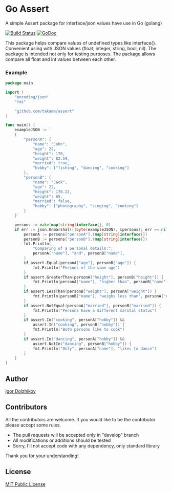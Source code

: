 Go Assert
=========

A simple Assert package for interface/json values have use in Go (golang)

[![Build Status](https://travis-ci.org/takama/assert.png?branch=master)](https://travis-ci.org/takama/assert)
[![GoDoc](https://godoc.org/github.com/takama/assert?status.svg)](https://godoc.org/github.com/takama/assert)

This package helps compare values of undefined types like interface{}.
Convenient using with JSON values (float, integer, string, bool, nil).
The package is intended not only for testing purposes.
The package allows compare all float and int values between each other.

### Example

```go
package main

import (
	"encoding/json"
	"fmt"

	"github.com/takama/assert"
)

func main() {
	exampleJSON := `
	{
		"personA": {
			"name": "John",
			"age": 22,
			"height": 178,
			"weight": 82.59,
			"married": true,
			"hobby": ["fishing", "dancing", "cooking"]
		},
		"personB": {
			"name": "Jack",
			"age": 22,
			"height": 170.22,
			"weight": 65,
			"married": false,
			"hobby": ["photography", "singing", "cooking"]
		}
  	}`

	persons := make(map[string]interface{}, 0)
	if err := json.Unmarshal([]byte(exampleJSON), &persons); err == nil {
		personA := persons["personA"].(map[string]interface{})
		personB := persons["personB"].(map[string]interface{})
		fmt.Println(
			"Comparing of a personal details:",
			personA["name"], "and", personB["name"],
		)
		if assert.Equal(personA["age"], personB["age"]) {
			fmt.Println("Persons of the same age")
		}
		if assert.GreaterThan(personA["height"], personB["height"]) {
			fmt.Println(personA["name"], "higher than", personB["name"])
		}
		if assert.LessThan(personB["weight"], personA["weight"]) {
			fmt.Println(personB["name"], "weighs less than", personA["name"])
		}
		if assert.NotEqual(personA["married"], personB["married"]) {
			fmt.Println("Persons have a different marital status")
		}
		if assert.In("cooking", personA["hobby"]) &&
			assert.In("cooking", personB["hobby"]) {
			fmt.Println("Both persons like to cook")
		}
		if assert.In("dancing", personA["hobby"]) &&
			assert.NotIn("dancing", personB["hobby"]) {
			fmt.Println("Only", personA["name"], "likes to dance")
		}
	}
}
```

## Author

[Igor Dolzhikov](https://github.com/takama)

## Contributors

All the contributors are welcome. If you would like to be the contributor please accept some rules.
- The pull requests will be accepted only in "develop" branch
- All modifications or additions should be tested
- Sorry, I'll not accept code with any dependency, only standard library

Thank you for your understanding!

## License

[MIT Public License](https://github.com/takama/assert/blob/master/LICENSE)

